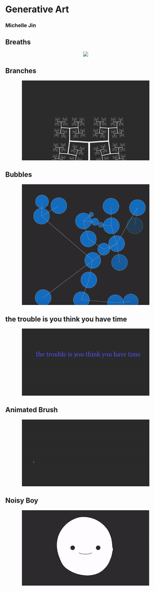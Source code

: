 # Generative Art
### Michelle Jin

## Breaths
<p align="center">
  <img width=400 src=gifs/breaths.gif>
</p>

## Branches
<p align="center">
  <img width=400 src=gifs/fractals.gif>
</p>

## Bubbles
<p align="center">
  <img width=400 src=gifs/bubbles.gif>
</p>

## the trouble is you think you have time
<p align="center">
  <img width=400 src=gifs/text_machines.gif>
</p>

## Animated Brush
<p align="center">
  <img width=400 src=gifs/animated_brush.gif>
</p>

## Noisy Boy
<p align="center">
  <img width=400 src=gifs/noisy_boy.gif>
</p>



